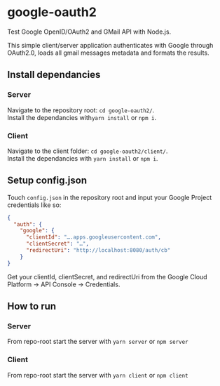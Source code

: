# google-oauth2

Test Google OpenID/OAuth2 and GMail API with Node.js.

This simple client/server application authenticates with Google through OAuth2.0, loads all gmail messages metadata and formats the results.

## Install dependancies

### Server

Navigate to the repository root: ```cd google-oauth2/```.  
Install the dependancies with```yarn install``` or ```npm i```.

### Client

Navigate to the client folder: ```cd google-oauth2/client/```.  
Install the dependancies with ```yarn install``` or ```npm i```.

## Setup config.json

Touch ```config.json``` in the repository root and input your Google Project credentials like so:

```json
{
  "auth": {
    "google": {
      "clientId": "….apps.googleusercontent.com",
      "clientSecret": "…",
      "redirectUri": "http://localhost:8080/auth/cb"
    }
}
```

Get your clientId, clientSecret, and redirectUri from the Google Cloud Platform → API Console → Credentials.

## How to run

### Server

From repo-root start the server with ```yarn server``` or ```npm server```

### Client

From repo-root start the server with ```yarn client``` or ```npm client```